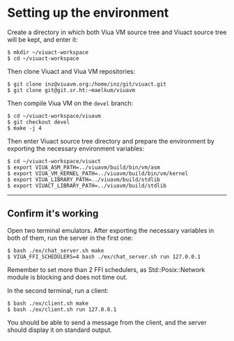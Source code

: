 # Setting up the environment

Create a directory in which both Viua VM source tree and Viuact source tree will
be kept, and enter it:

```
$ mkdir ~/viuact-workspace
$ cd ~/viuact-workspace
```

Then clone Viuact and Viua VM repositories:

```
$ git clone inz@viuavm.org:/home/inz/git/viuact.git
$ git clone git@git.sr.ht:~maelkum/viuavm
```

Then compile Viua VM on the `devel` branch:

```
$ cd ~/viuact-workspace/viuavm
$ git checkout devel
$ make -j 4
```

Then enter Viuact source tree directory and prepare the environment by exporting
the necessary environment variables:

```
$ cd ~/viuact-workspace/viuact
$ export VIUA_ASM_PATH=../viuavm/build/bin/vm/asm
$ export VIUA_VM_KERNEL_PATH=../viuavm/build/bin/vm/kernel
$ export VIUA_LIBRARY_PATH=../viuavm/build/stdlib
$ export VIUACT_LIBRARY_PATH=../viuavm/build/stdlib
```

----

## Confirm it's working

Open two terminal emulators.
After exporting the necessary variables in both of them, run the server in the
first one:

```
$ bash ./ex/chat_server.sh make
$ VIUA_FFI_SCHEDULERS=4 bash ./ex/chat_server.sh run 127.0.0.1
```

Remember to set more than 2 FFI schedulers, as Std::Posix::Network module is
blocking and does not time out.

In the second terminal, run a client:

```
$ bash ./ex/client.sh make
$ bash ./ex/client.sh run 127.0.0.1
```

You should be able to send a message from the client, and the server should
display it on standard output.

